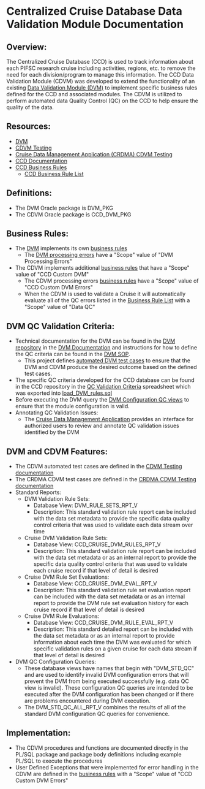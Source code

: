 # Centralized Cruise Database Data Validation Module Documentation

## Overview:
The Centralized Cruise Database (CCD) is used to track information about each PIFSC research cruise including activities, regions, etc. to remove the need for each division/program to manage this information. The CCD Data Validation Module (CDVM) was developed to extend the functionality of an existing [Data Validation Module (DVM)](https://github.com/PIFSC-NMFS-NOAA/PIFSC-DataValidationModule) to implement specific business rules defined for the CCD and associated modules.  The CDVM is utilized to perform automated data Quality Control (QC) on the CCD to help ensure the quality of the data.

## Resources:
-   [DVM](https://github.com/PIFSC-NMFS-NOAA/PIFSC-DataValidationModule)
-   [CDVM Testing](./test_cases/CDVM%20Testing%20Documentation.md)
-   [Cruise Data Management Application (CRDMA) CDVM Testing](../../../CRDMA/docs/test_cases/packages/CDVM/CRDMA%20CDVM%20Testing%20Documentation.md)
-   [CCD Documentation](../../Centralized%20Cruise%20Database%20-%20Technical%20Documentation.md)
-   [CCD Business Rules](../../Centralized%20Cruise%20Database%20-%20Business%20Rule%20Documentation.md)
    -   [CCD Business Rule List](../../Centralized%20Cruise%20Database%20-%20Business%20Rule%20List.xlsx)

## Definitions:
-   The DVM Oracle package is DVM_PKG
-   The CDVM Oracle package is CCD_DVM_PKG

## Business Rules:
-   The [DVM](https://github.com/PIFSC-NMFS-NOAA/PIFSC-DataValidationModule) implements its own [business rules](https://github.com/PIFSC-NMFS-NOAA/PIFSC-DataValidationModule/blob/master/docs/DVM%20-%20Business%20Rule%20Documentation.md)
    -   The [DVM processing errors](https://github.com/PIFSC-NMFS-NOAA/PIFSC-DataValidationModule/blob/master/docs/DVM%20-%20Business%20Rules.xlsx) have a "Scope" value of "DVM Processing Errors"
-   The CDVM implements additional [business rules](../../Centralized%20Cruise%20Database%20-%20Business%20Rule%20Documentation.md) that have a "Scope" value of "CCD Custom DVM"
    -   The CDVM processing errors [business rules](../../Centralized%20Cruise%20Database%20-%20Business%20Rule%20List.xlsx) have a "Scope" value of "CCD Custom DVM Errors"
    -   When the CDVM is used to validate a Cruise it will automatically evaluate all of the QC errors listed in the [Business Rule List](../../Centralized%20Cruise%20Database%20-%20Business%20Rule%20List.xlsx) with a "Scope" value of "Data QC"

## DVM QC Validation Criteria:
-   Technical documentation for the DVM can be found in the [DVM repository](https://github.com/PIFSC-NMFS-NOAA/PIFSC-DataValidationModule) in the [DVM Documentation](https://github.com/PIFSC-NMFS-NOAA/PIFSC-DataValidationModule/blob/master/docs/Data%20Validation%20Module%20Documentation.md) and instructions for how to define the QC criteria can be found in the [DVM SOP](https://github.com/PIFSC-NMFS-NOAA/PIFSC-DataValidationModule/blob/master/docs/How%20to%20Define%20Criteria%20in%20Data%20Validation%20Module.md).
    -   This project defines [automated DVM test cases](./test_cases/CDVM%20Testing%20Documentation.md) to ensure that the DVM and CDVM produce the desired outcome based on the defined test cases.
-   The specific QC criteria developed for the CCD database can be found in the CCD repository in the [QC Validation Criteria](../../QC%20Validation%20Criteria.xlsx) spreadsheet which was exported into [load_DVM_rules.sql](../../../SQL/queries/load_DVM_rules.sql)
-   Before executing the DVM query the [DVM Configuration QC views](#DVM_QC_config_queries) to ensure that the module configuration is valid.
-   Annotating QC Validation Issues:
    -   The [Cruise Data Management Application](../../../CRDMA/docs/Cruise%20Data%20Management%20Application%20-%20Technical%20Documentation.md) provides an interface for authorized users to review and annotate QC validation issues identified by the DVM

## DVM and CDVM Features:
-   The CDVM automated test cases are defined in the [CDVM Testing documentation](./test_cases/CDVM%20Testing%20Documentation.md)
-   The CRDMA CDVM test cases are defined in the [CRDMA CDVM Testing documentation](../../../CRDMA/docs/test_cases/packages/CDVM/CRDMA%20CDVM%20Testing%20Documentation.md)
-   Standard Reports:
    -   DVM Validation Rule Sets:
        -   Database View: DVM_RULE_SETS_RPT_V
        -   Description: This standard validation rule report can be included with the data set metadata to provide the specific data quality control criteria that was used to validate each data stream over time
    -   Cruise DVM Validation Rule Sets:
        -   Database View: CCD_CRUISE_DVM_RULES_RPT_V
        -   Description: This standard validation rule report can be included with the data set metadata or as an internal report to provide the specific data quality control criteria that was used to validate each cruise record if that level of detail is desired
    -   Cruise DVM Rule Set Evaluations:
        -   Database View: CCD_CRUISE_DVM_EVAL_RPT_V
        -   Description: This standard validation rule set evaluation report can be included with the data set metadata or as an internal report to provide the DVM rule set evaluation history for each cruise record if that level of detail is desired
    -   Cruise DVM Rule Evaluations:
        -   Database View: CCD_CRUISE_DVM_RULE_EVAL_RPT_V
        -   Description: This standard detailed report can be included with the data set metadata or as an internal report to provide information about each time the DVM was evaluated for which specific validation rules on a given cruise for each data stream if that level of detail is desired
-   <span id="DVM_QC_config_queries" class="anchor"></span>DVM QC Configuration Queries:
    -   These database views have names that begin with "DVM_STD_QC" and are used to identify invalid DVM configuration errors that will prevent the DVM from being executed successfully (e.g. data QC view is invalid). These configuration QC queries are intended to be executed after the DVM configuration has been changed or if there are problems encountered during DVM execution.
    -   The DVM_STD_QC_ALL_RPT_V combines the results of all of the standard DVM configuration QC queries for convenience.

## Implementation:
-   The CDVM procedures and functions are documented directly in the PL/SQL package and package body definitions including example PL/SQL to execute the procedures
-   User Defined Exceptions that were implemented for error handling in the CDVM are defined in the [business rules](../../Centralized%20Cruise%20Database%20-%20Business%20Rule%20List.xlsx) with a "Scope" value of "CCD Custom DVM Errors"
